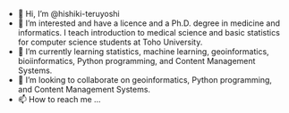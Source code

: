 - 👋 Hi, I’m @hishiki-teruyoshi
- 👀 I’m interested and have a licence and a Ph.D. degree in medicine and informatics. I teach introduction to medical science and basic statistics for computer science students at Toho University.
- 🌱 I’m currently learning statistics, machine learning, geoinformatics, bioiinformatics, Python programming, and Content Management Systems.
- 💞️ I’m looking to collaborate on geoinformatics, Python programming, and Content Management Systems.
- 📫 How to reach me ...

<!---
hishiki-teruyoshi/hishiki-teruyoshi is a ✨ special ✨ repository because its `README.md` (this file) appears on your GitHub profile.
You can click the Preview link to take a look at your changes.
--->
